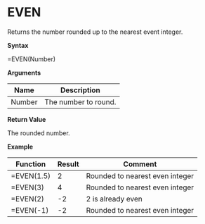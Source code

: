# EVEN

Returns the number rounded up to the nearest event integer.

**Syntax**

=EVEN(Number)

**Arguments**

| Name   | Description          |
|--------|----------------------|
| Number | The number to round. |

**Return Value**

The rounded number.

**Example**

| Function   | Result | Comment                         |
|------------|--------|---------------------------------|
| =EVEN(1.5) | 2      | Rounded to nearest even integer |
| =EVEN(3)   | 4      | Rounded to nearest even integer |
| =EVEN(2)   | -2     | 2 is already even               |
| =EVEN(-1)  | -2     | Rounded to nearest even integer |
